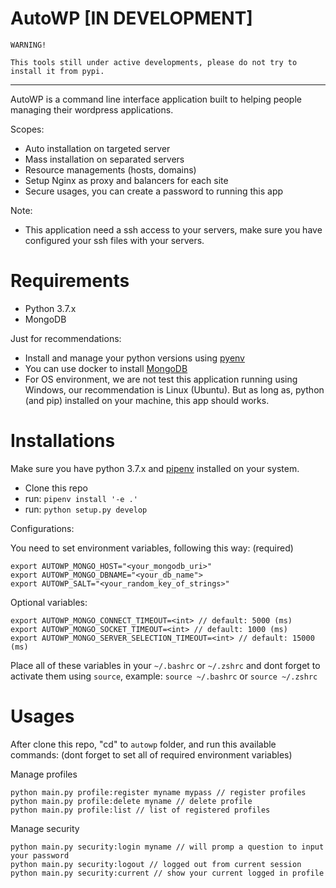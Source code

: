 # AutoWP [IN DEVELOPMENT]

```
WARNING!

This tools still under active developments, please do not try to install it from pypi.
```

---

AutoWP is a command line interface application built to helping people managing
their wordpress applications.

Scopes:

- Auto installation on targeted server
- Mass installation on separated servers
- Resource managements (hosts, domains) 
- Setup Nginx as proxy and balancers for each site
- Secure usages, you can create a password to running this app

Note:

- This application need a ssh access to your servers, make sure you have configured
your ssh files with your servers.

# Requirements

- Python 3.7.x
- MongoDB

Just for recommendations:

- Install and manage your python versions using [pyenv](https://github.com/pyenv/pyenv)
- You can use docker to install [MongoDB](https://hub.docker.com/_/mongo)
- For OS environment, we are not test this application running using Windows, our recommendation is Linux (Ubuntu).
But as long as, python (and pip) installed on your machine, this app should works.

# Installations

Make sure you have python 3.7.x and [pipenv](https://pipenv.readthedocs.io/en/latest/install/#installing-pipenv) installed on your system.

- Clone this repo
- run: `pipenv install '-e .'`
- run: `python setup.py develop` 

Configurations:

You need to set environment variables, following this way: (required)

```
export AUTOWP_MONGO_HOST="<your_mongodb_uri>"
export AUTOWP_MONGO_DBNAME="<your_db_name">
export AUTOWP_SALT="<your_random_key_of_strings>"
```

Optional variables:

```
export AUTOWP_MONGO_CONNECT_TIMEOUT=<int> // default: 5000 (ms)
export AUTOWP_MONGO_SOCKET_TIMEOUT=<int> // default: 1000 (ms) 
export AUTOWP_MONGO_SERVER_SELECTION_TIMEOUT=<int> // default: 15000 (ms)
```

Place all of these variables in your `~/.bashrc` or `~/.zshrc` and dont forget
to activate them using `source`, example: `source ~/.bashrc` or `source ~/.zshrc`

# Usages

After clone this repo, "cd" to `autowp` folder, and run this available commands: (dont forget to set all of required environment variables)

Manage profiles

```
python main.py profile:register myname mypass // register profiles
python main.py profile:delete myname // delete profile
python main.py profile:list // list of registered profiles
```

Manage security

```
python main.py security:login myname // will promp a question to input your password
python main.py security:logout // logged out from current session
python main.py security:current // show your current logged in profile
```
